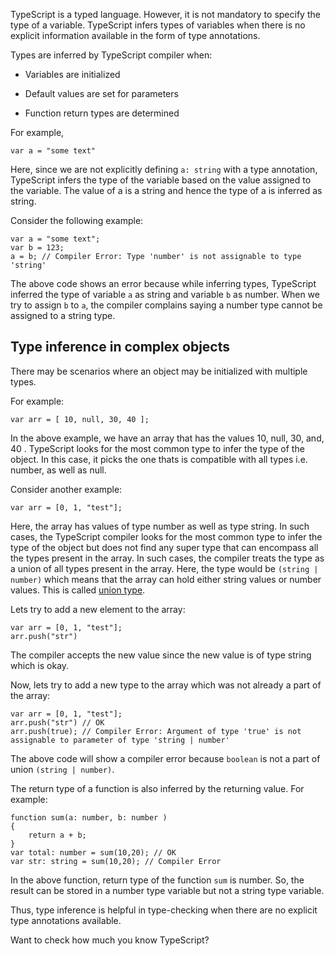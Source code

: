 TypeScript is a typed language. However, it is not mandatory to specify the type of a variable. TypeScript infers types of variables when there is no explicit information available in the form of type annotations.

Types are inferred by TypeScript compiler when:

-   Variables are initialized
    
-   Default values are set for parameters
    
-   Function return types are determined
    

For example,

`var a = "some text"`

Here, since we are not explicitly defining `a: string` with a type annotation, TypeScript infers the type of the variable based on the value assigned to the variable. The value of a is a string and hence the type of a is inferred as string.

Consider the following example:

    var a = "some text";
    var b = 123;
    a = b; // Compiler Error: Type 'number' is not assignable to type 'string'
    

The above code shows an error because while inferring types, TypeScript inferred the type of variable `a` as string and variable `b` as number. When we try to assign `b` to `a`, the compiler complains saying a number type cannot be assigned to a string type.

## Type inference in complex objects

There may be scenarios where an object may be initialized with multiple types.

For example:

`var arr = [ 10, null, 30, 40 ];`

In the above example, we have an array that has the values 10, null, 30, and, 40 . TypeScript looks for the most common type to infer the type of the object. In this case, it picks the one thats is compatible with all types i.e. number, as well as null.

Consider another example:

`var arr = [0, 1, "test"];`

Here, the array has values of type number as well as type string. In such cases, the TypeScript compiler looks for the most common type to infer the type of the object but does not find any super type that can encompass all the types present in the array. In such cases, the compiler treats the type as a union of all types present in the array. Here, the type would be `(string | number)` which means that the array can hold either string values or number values. This is called [union type](https://www.tutorialsteacher.com/typescript/typescript-union).

Lets try to add a new element to the array:

    var arr = [0, 1, "test"]; 
    arr.push("str") 
    

The compiler accepts the new value since the new value is of type string which is okay.

Now, lets try to add a new type to the array which was not already a part of the array:

    var arr = [0, 1, "test"]; 
    arr.push("str") // OK
    arr.push(true); // Compiler Error: Argument of type 'true' is not assignable to parameter of type 'string | number'
    

The above code will show a compiler error because `boolean` is not a part of union `(string | number)`.

The return type of a function is also inferred by the returning value. For example:

    function sum(a: number, b: number )
    {
        return a + b;    
    }
    var total: number = sum(10,20); // OK
    var str: string = sum(10,20); // Compiler Error 
    

In the above function, return type of the function `sum` is number. So, the result can be stored in a number type variable but not a string type variable.

Thus, type inference is helpful in type-checking when there are no explicit type annotations available.

Want to check how much you know TypeScript?